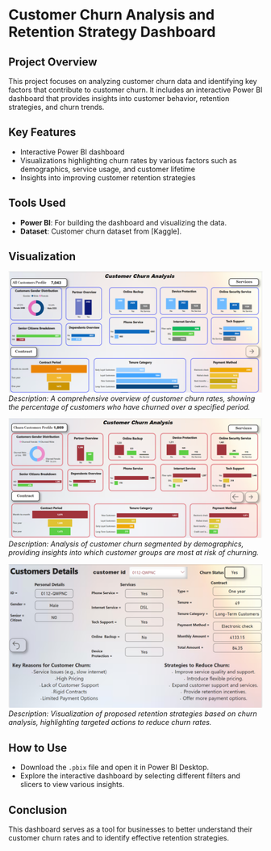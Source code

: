 # Customer Churn Analysis and Retention Strategy Dashboard

## Project Overview
This project focuses on analyzing customer churn data and identifying key factors that contribute to customer churn. It includes an interactive Power BI dashboard that provides insights into customer behavior, retention strategies, and churn trends.

## Key Features
- Interactive Power BI dashboard
- Visualizations highlighting churn rates by various factors such as demographics, service usage, and customer lifetime
- Insights into improving customer retention strategies

## Tools Used
- **Power BI**: For building the dashboard and visualizing the data.
- **Dataset**: Customer churn dataset from [Kaggle].

## Visualization
![Customer Churn Dashboard Overview](Images/All%20Customer%20Profile.png)
*Description: A comprehensive overview of customer churn rates, showing the percentage of customers who have churned over a specified period.*

![Churn Analysis by Customer Segment](Images/Churn%20Customer%20Details.png)
*Description: Analysis of customer churn segmented by demographics, providing insights into which customer groups are most at risk of churning.*

![Retention Strategies Visualization](Images/Customer%20Details%20Report.png)
*Description: Visualization of proposed retention strategies based on churn analysis, highlighting targeted actions to reduce churn rates.*


## How to Use
- Download the `.pbix` file and open it in Power BI Desktop.
- Explore the interactive dashboard by selecting different filters and slicers to view various insights.

## Conclusion
This dashboard serves as a tool for businesses to better understand their customer churn rates and to identify effective retention strategies.
